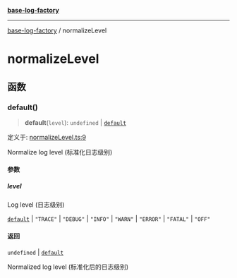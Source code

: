 [**base-log-factory**](index.md)

***

[base-log-factory](index.md) / normalizeLevel

# normalizeLevel

## 函数

### default()

> **default**(`level`): `undefined` \| [`default`](Level.md#default)

定义于: [normalizeLevel.ts:9](https://github.com/fengxinming/log-base/blob/8667f4e9ec4dc1a7959cf628998a70ef9d3209f9/packages/base-log-factory/src/normalizeLevel.ts#L9)

Normalize log level (标准化日志级别)

#### 参数

##### level

Log level (日志级别)

[`default`](Level.md#default) | `"TRACE"` | `"DEBUG"` | `"INFO"` | `"WARN"` | `"ERROR"` | `"FATAL"` | `"OFF"`

#### 返回

`undefined` \| [`default`](Level.md#default)

Normalized log level (标准化后的日志级别)
